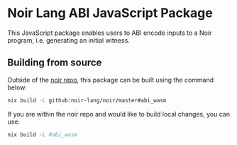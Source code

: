 # Noir Lang ABI JavaScript Package

This JavaScript package enables users to ABI encode inputs to a Noir program, i.e. generating an initial witness.

## Building from source

Outside of the [noir repo](https://github.com/noir-lang/noir), this package can be built using the command below:

```bash
nix build -L github:noir-lang/noir/master#abi_wasm
```

If you are within the noir repo and would like to build local changes, you can use:

```bash
nix build -L #abi_wasm
```
